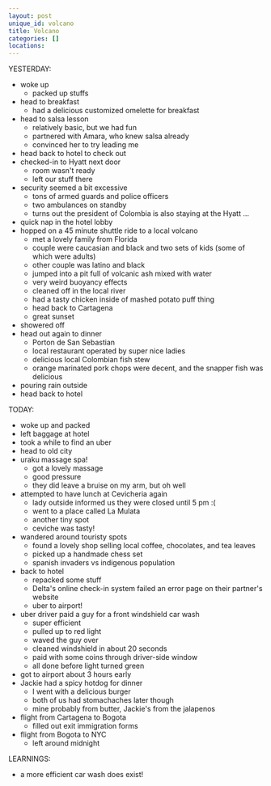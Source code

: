```yaml
---
layout: post
unique_id: volcano
title: Volcano
categories: []
locations: 
---
```


YESTERDAY:
* woke up
  * packed up stuffs
* head to breakfast
  * had a delicious customized omelette for breakfast
* head to salsa lesson
  * relatively basic, but we had fun
  * partnered with Amara, who knew salsa already
  * convinced her to try leading me
* head back to hotel to check out
* checked-in to Hyatt next door
  * room wasn't ready
  * left our stuff there
* security seemed a bit excessive
  * tons of armed guards and police officers
  * two ambulances on standby
  * turns out the president of Colombia is also staying at the Hyatt ...
* quick nap in the hotel lobby
* hopped on a 45 minute shuttle ride to a local volcano
  * met a lovely family from Florida
  * couple were caucasian and black and two sets of kids (some of which were adults)
  * other couple was latino and black
  * jumped into a pit full of volcanic ash mixed with water
  * very weird buoyancy effects
  * cleaned off in the local river
  * had a tasty chicken inside of mashed potato puff thing
  * head back to Cartagena
  * great sunset
* showered off
* head out again to dinner
  * Porton de San Sebastian
  * local restaurant operated by super nice ladies
  * delicious local Colombian fish stew
  * orange marinated pork chops were decent, and the snapper fish was delicious
* pouring rain outside
* head back to hotel

TODAY:
* woke up and packed
* left baggage at hotel
* took a while to find an uber
* head to old city
* uraku massage spa!
  * got a lovely massage
  * good pressure
  * they did leave a bruise on my arm, but oh well
* attempted to have lunch at Cevicheria again
  * lady outside informed us they were closed until 5 pm :(
  * went to a place called La Mulata
  * another tiny spot
  * ceviche was tasty!
* wandered around touristy spots
  * found a lovely shop selling local coffee, chocolates, and tea leaves
  * picked up a handmade chess set
  * spanish invaders vs indigenous population
* back to hotel
  * repacked some stuff
  * Delta's online check-in system failed an error page on their partner's website
  * uber to airport!
* uber driver paid a guy for a front windshield car wash
  * super efficient
  * pulled up to red light
  * waved the guy over
  * cleaned windshield in about 20 seconds
  * paid with some coins through driver-side window
  * all done before light turned green
* got to airport about 3 hours early
* Jackie had a spicy hotdog for dinner
  * I went with a delicious burger
  * both of us had stomachaches later though
  * mine probably from butter, Jackie's from the jalapenos
* flight from Cartagena to Bogota
  * filled out exit immigration forms
* flight from Bogota to NYC
  * left around midnight

LEARNINGS:
* a more efficient car wash does exist!
